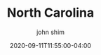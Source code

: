 ---
date: 2020-09-11T11:55:00-04:00
title: "North Carolina"
ab: "NC"
seo_title: "List of all current and former North Carolina Governor"
description: List of all current and former North Carolina Governor
author: john shim
url: /north-carolina/
weight: 1
---